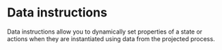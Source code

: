 # Data instructions

Data instructions allow you to dynamically set properties of a state or actions when they are instantiated using
data from the projected process.

